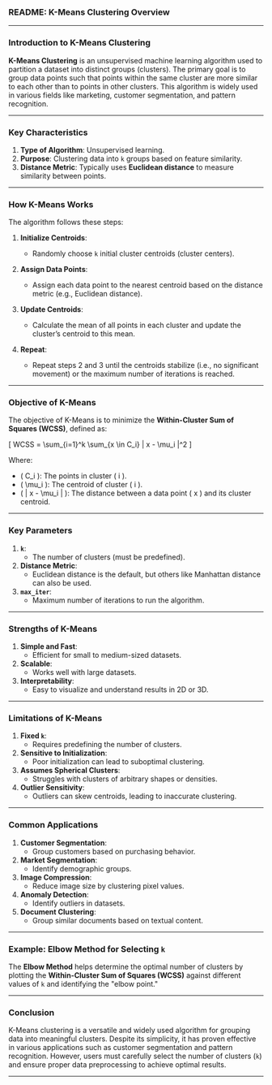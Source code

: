 ### **README: K-Means Clustering Overview**

---

### **Introduction to K-Means Clustering**

**K-Means Clustering** is an unsupervised machine learning algorithm used to partition a dataset into distinct groups (clusters). The primary goal is to group data points such that points within the same cluster are more similar to each other than to points in other clusters. This algorithm is widely used in various fields like marketing, customer segmentation, and pattern recognition.

---

### **Key Characteristics**
1. **Type of Algorithm**: Unsupervised learning.
2. **Purpose**: Clustering data into `k` groups based on feature similarity.
3. **Distance Metric**: Typically uses **Euclidean distance** to measure similarity between points.

---

### **How K-Means Works**

The algorithm follows these steps:

1. **Initialize Centroids**:
   - Randomly choose `k` initial cluster centroids (cluster centers).

2. **Assign Data Points**:
   - Assign each data point to the nearest centroid based on the distance metric (e.g., Euclidean distance).

3. **Update Centroids**:
   - Calculate the mean of all points in each cluster and update the cluster’s centroid to this mean.

4. **Repeat**:
   - Repeat steps 2 and 3 until the centroids stabilize (i.e., no significant movement) or the maximum number of iterations is reached.

---

### **Objective of K-Means**

The objective of K-Means is to minimize the **Within-Cluster Sum of Squares (WCSS)**, defined as:

\[
WCSS = \sum_{i=1}^k \sum_{x \in C_i} \| x - \mu_i \|^2
\]

Where:
- \( C_i \): The points in cluster \( i \).
- \( \mu_i \): The centroid of cluster \( i \).
- \( \| x - \mu_i \| \): The distance between a data point \( x \) and its cluster centroid.

---

### **Key Parameters**
1. **`k`**:
   - The number of clusters (must be predefined).
2. **Distance Metric**:
   - Euclidean distance is the default, but others like Manhattan distance can also be used.
3. **`max_iter`**:
   - Maximum number of iterations to run the algorithm.

---

### **Strengths of K-Means**
1. **Simple and Fast**:
   - Efficient for small to medium-sized datasets.
2. **Scalable**:
   - Works well with large datasets.
3. **Interpretability**:
   - Easy to visualize and understand results in 2D or 3D.

---

### **Limitations of K-Means**
1. **Fixed `k`**:
   - Requires predefining the number of clusters.
2. **Sensitive to Initialization**:
   - Poor initialization can lead to suboptimal clustering.
3. **Assumes Spherical Clusters**:
   - Struggles with clusters of arbitrary shapes or densities.
4. **Outlier Sensitivity**:
   - Outliers can skew centroids, leading to inaccurate clustering.

---

### **Common Applications**
1. **Customer Segmentation**:
   - Group customers based on purchasing behavior.
2. **Market Segmentation**:
   - Identify demographic groups.
3. **Image Compression**:
   - Reduce image size by clustering pixel values.
4. **Anomaly Detection**:
   - Identify outliers in datasets.
5. **Document Clustering**:
   - Group similar documents based on textual content.

---

### **Example: Elbow Method for Selecting `k`**

The **Elbow Method** helps determine the optimal number of clusters by plotting the **Within-Cluster Sum of Squares (WCSS)** against different values of `k` and identifying the "elbow point."

---

### **Conclusion**
K-Means clustering is a versatile and widely used algorithm for grouping data into meaningful clusters. Despite its simplicity, it has proven effective in various applications such as customer segmentation and pattern recognition. However, users must carefully select the number of clusters (`k`) and ensure proper data preprocessing to achieve optimal results.

---



